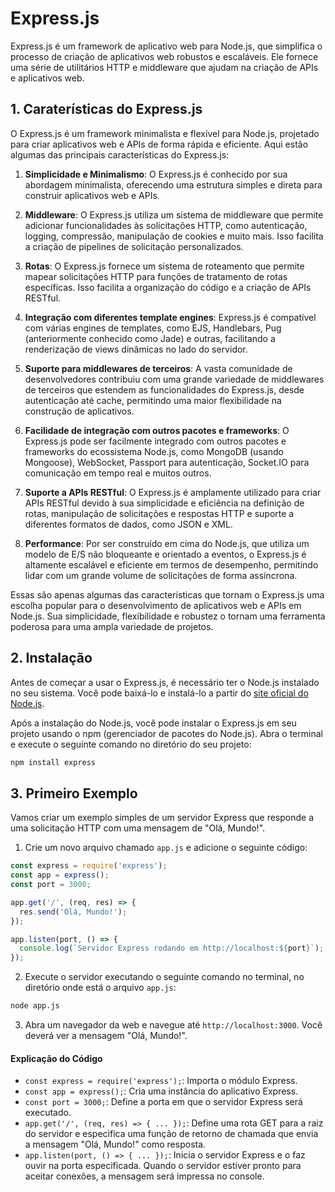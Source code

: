 # Express.js

Express.js é um framework de aplicativo web para Node.js, que simplifica o processo de criação de aplicativos web robustos e escaláveis. Ele fornece uma série de utilitários HTTP e middleware que ajudam na criação de APIs e aplicativos web.

## 1. Caraterísticas do Express.js
O Express.js é um framework minimalista e flexível para Node.js, projetado para criar aplicativos web e APIs de forma rápida e eficiente. Aqui estão algumas das principais características do Express.js:

1. **Simplicidade e Minimalismo**: O Express.js é conhecido por sua abordagem minimalista, oferecendo uma estrutura simples e direta para construir aplicativos web e APIs.

2. **Middleware**: O Express.js utiliza um sistema de middleware que permite adicionar funcionalidades às solicitações HTTP, como autenticação, logging, compressão, manipulação de cookies e muito mais. Isso facilita a criação de pipelines de solicitação personalizados.

3. **Rotas**: O Express.js fornece um sistema de roteamento que permite mapear solicitações HTTP para funções de tratamento de rotas específicas. Isso facilita a organização do código e a criação de APIs RESTful.

4. **Integração com diferentes template engines**: Express.js é compatível com várias engines de templates, como EJS, Handlebars, Pug (anteriormente conhecido como Jade) e outras, facilitando a renderização de views dinâmicas no lado do servidor.

5. **Suporte para middlewares de terceiros**: A vasta comunidade de desenvolvedores contribuiu com uma grande variedade de middlewares de terceiros que estendem as funcionalidades do Express.js, desde autenticação até cache, permitindo uma maior flexibilidade na construção de aplicativos.

6. **Facilidade de integração com outros pacotes e frameworks**: O Express.js pode ser facilmente integrado com outros pacotes e frameworks do ecossistema Node.js, como MongoDB (usando Mongoose), WebSocket, Passport para autenticação, Socket.IO para comunicação em tempo real e muitos outros.

7. **Suporte a APIs RESTful**: O Express.js é amplamente utilizado para criar APIs RESTful devido à sua simplicidade e eficiência na definição de rotas, manipulação de solicitações e respostas HTTP e suporte a diferentes formatos de dados, como JSON e XML.

8. **Performance**: Por ser construído em cima do Node.js, que utiliza um modelo de E/S não bloqueante e orientado a eventos, o Express.js é altamente escalável e eficiente em termos de desempenho, permitindo lidar com um grande volume de solicitações de forma assíncrona.

Essas são apenas algumas das características que tornam o Express.js uma escolha popular para o desenvolvimento de aplicativos web e APIs em Node.js. Sua simplicidade, flexibilidade e robustez o tornam uma ferramenta poderosa para uma ampla variedade de projetos.

## 2. Instalação
Antes de começar a usar o Express.js, é necessário ter o Node.js instalado no seu sistema. Você pode baixá-lo e instalá-lo a partir do [site oficial do Node.js](https://nodejs.org/).

Após a instalação do Node.js, você pode instalar o Express.js em seu projeto usando o npm (gerenciador de pacotes do Node.js). Abra o terminal e execute o seguinte comando no diretório do seu projeto:

```bash
npm install express
```

## 3. Primeiro Exemplo
Vamos criar um exemplo simples de um servidor Express que responde a uma solicitação HTTP com uma mensagem de "Olá, Mundo!".

1. Crie um novo arquivo chamado `app.js` e adicione o seguinte código:

```javascript
const express = require('express');
const app = express();
const port = 3000;

app.get('/', (req, res) => {
  res.send('Olá, Mundo!');
});

app.listen(port, () => {
  console.log(`Servidor Express rodando em http://localhost:${port}`);
});
```

2. Execute o servidor executando o seguinte comando no terminal, no diretório onde está o arquivo `app.js`:

```bash
node app.js
```

3. Abra um navegador da web e navegue até `http://localhost:3000`. Você deverá ver a mensagem "Olá, Mundo!".

#### Explicação do Código
- `const express = require('express');`: Importa o módulo Express.
- `const app = express();`: Cria uma instância do aplicativo Express.
- `const port = 3000;`: Define a porta em que o servidor Express será executado.
- `app.get('/', (req, res) => { ... });`: Define uma rota GET para a raiz do servidor e especifica uma função de retorno de chamada que envia a mensagem "Olá, Mundo!" como resposta.
- `app.listen(port, () => { ... });`: Inicia o servidor Express e o faz ouvir na porta especificada. Quando o servidor estiver pronto para aceitar conexões, a mensagem será impressa no console.

